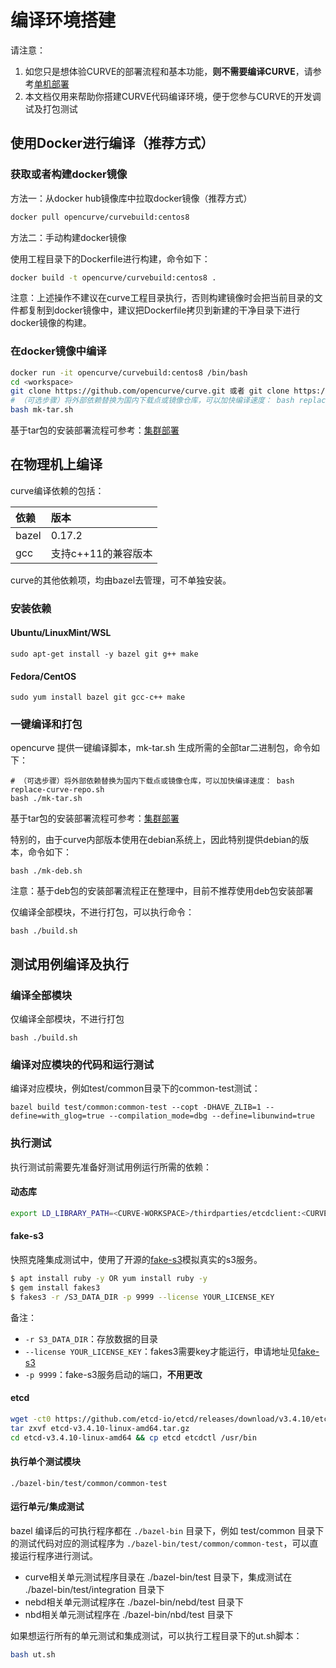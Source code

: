 
# 编译环境搭建

请注意：
1. 如您只是想体验CURVE的部署流程和基本功能，**则不需要编译CURVE**，请参考[单机部署](deploy.md#%E5%8D%95%E6%9C%BA%E9%83%A8%E7%BD%B2)
2. 本文档仅用来帮助你搭建CURVE代码编译环境，便于您参与CURVE的开发调试及打包测试

## 使用Docker进行编译（推荐方式）

### 获取或者构建docker镜像

方法一：从docker hub镜像库中拉取docker镜像（推荐方式）

```bash
docker pull opencurve/curvebuild:centos8
```

方法二：手动构建docker镜像

使用工程目录下的Dockerfile进行构建，命令如下：

```bash
docker build -t opencurve/curvebuild:centos8 .
```

注意：上述操作不建议在curve工程目录执行，否则构建镜像时会把当前目录的文件都复制到docker镜像中，建议把Dockerfile拷贝到新建的干净目录下进行docker镜像的构建。



### 在docker镜像中编译

```bash
docker run -it opencurve/curvebuild:centos8 /bin/bash
cd <workspace>
git clone https://github.com/opencurve/curve.git 或者 git clone https://gitee.com/mirrors/curve.git
# （可选步骤）将外部依赖替换为国内下载点或镜像仓库，可以加快编译速度： bash replace-curve-repo.sh
bash mk-tar.sh
```

基于tar包的安装部署流程可参考：[集群部署](deploy.md)

## 在物理机上编译

curve编译依赖的包括：

| 依赖 | 版本 |
|:-- |:-- |
| bazel | 0.17.2 |
| gcc   | 支持c++11的兼容版本 |

curve的其他依赖项，均由bazel去管理，可不单独安装。

### 安装依赖

#### Ubuntu/LinuxMint/WSL

```
sudo apt-get install -y bazel git g++ make
```


#### Fedora/CentOS

```
sudo yum install bazel git gcc-c++ make
```

### 一键编译和打包

opencurve 提供一键编译脚本，mk-tar.sh 生成所需的全部tar二进制包，命令如下：

```
# （可选步骤）将外部依赖替换为国内下载点或镜像仓库，可以加快编译速度： bash replace-curve-repo.sh
bash ./mk-tar.sh
```

基于tar包的安装部署流程可参考：[集群部署](deploy.md)

特别的，由于curve内部版本使用在debian系统上，因此特别提供debian的版本，命令如下：

```
bash ./mk-deb.sh
```
注意：基于deb包的安装部署流程正在整理中，目前不推荐使用deb包安装部署

仅编译全部模块，不进行打包，可以执行命令：

```
bash ./build.sh
```

## 测试用例编译及执行

### 编译全部模块

仅编译全部模块，不进行打包
```
bash ./build.sh
```

### 编译对应模块的代码和运行测试

编译对应模块，例如test/common目录下的common-test测试：

```
bazel build test/common:common-test --copt -DHAVE_ZLIB=1 --define=with_glog=true --compilation_mode=dbg --define=libunwind=true
```

### 执行测试

执行测试前需要先准备好测试用例运行所需的依赖：

#### 动态库

```bash
export LD_LIBRARY_PATH=<CURVE-WORKSPACE>/thirdparties/etcdclient:<CURVE-WORKSPACE>/thirdparties/aws-sdk/usr/lib:/usr/local/lib:${LD_LIBRARY_PATH}
```

#### fake-s3

快照克隆集成测试中，使用了开源的[fake-s3](https://github.com/jubos/fake-s3)模拟真实的s3服务。

```bash
$ apt install ruby -y OR yum install ruby -y
$ gem install fakes3
$ fakes3 -r /S3_DATA_DIR -p 9999 --license YOUR_LICENSE_KEY
```

备注：

- `-r S3_DATA_DIR`：存放数据的目录
- `--license YOUR_LICENSE_KEY`：fakes3需要key才能运行，申请地址见[fake-s3](https://github.com/jubos/fake-s3)
- `-p 9999`：fake-s3服务启动的端口，**不用更改**

#### etcd

```bash
wget -ct0 https://github.com/etcd-io/etcd/releases/download/v3.4.10/etcd-v3.4.10-linux-amd64.tar.gz
tar zxvf etcd-v3.4.10-linux-amd64.tar.gz
cd etcd-v3.4.10-linux-amd64 && cp etcd etcdctl /usr/bin
```

#### 执行单个测试模块
```
./bazel-bin/test/common/common-test
```

#### 运行单元/集成测试

bazel 编译后的可执行程序都在 `./bazel-bin` 目录下，例如 test/common 目录下的测试代码对应的测试程序为 `./bazel-bin/test/common/common-test`，可以直接运行程序进行测试。
- curve相关单元测试程序目录在 ./bazel-bin/test 目录下，集成测试在 ./bazel-bin/test/integration 目录下
- nebd相关单元测试程序在 ./bazel-bin/nebd/test 目录下
- nbd相关单元测试程序在 ./bazel-bin/nbd/test 目录下

如果想运行所有的单元测试和集成测试，可以执行工程目录下的ut.sh脚本：

```bash
bash ut.sh
```

